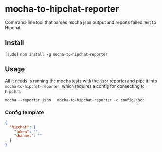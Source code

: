 # mocha-to-hipchat-reporter
Command-line tool that parses mocha json output and reports failed test to Hipchat

## Install

`[sudo] npm install -g mocha-to-hipchat-reporter`

## Usage

All it needs is running the mocha tests with the `json` reporter and pipe it into `mocha-to-hipchat-reporter`, 
which requires a config for connecting to hipchat.

`mocha --reporter json | mocha-to-hipchat-reporter -c config.json`

### Config template

```json
{
  "hipchat": {
    "token": "",
    "channel": ""
  }
}
```
